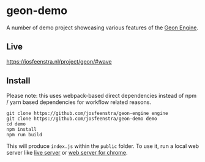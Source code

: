 # geon-demo
A number of demo project showcasing various features of the [Geon Engine](https://github.com/josfeenstra/geon-engine).


## Live
https://josfeenstra.nl/project/geon/#wave


## Install 
Please note: this uses webpack-based direct dependencies instead of npm / yarn based dependencies for workflow related reasons. 

```
git clone https://github.com/josfeenstra/geon-engine engine
git clone https://github.com/josfeenstra/geon-demo demo
cd demo
npm install 
npm run build
```
This will produce ```index.js``` within the `public` folder. To use it, run a local web server like [live server](https://marketplace.visualstudio.com/items?itemName=ritwickdey.LiveServer) or [web server for chrome](https://chrome.google.com/webstore/detail/web-server-for-chrome/ofhbbkphhbklhfoeikjpcbhemlocgigb).
